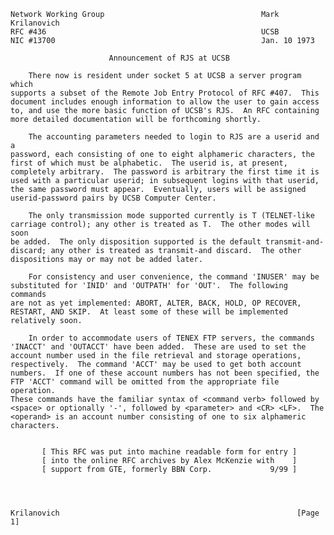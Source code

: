     Network Working Group                                   Mark Krilanovich
    RFC #436                                                UCSB
    NIC #13700                                              Jan. 10 1973

                          Announcement of RJS at UCSB

        There now is resident under socket 5 at UCSB a server program which
    supports a subset of the Remote Job Entry Protocol of RFC #407.  This
    document includes enough information to allow the user to gain access
    to, and use the more basic function of UCSB's RJS.  An RFC containing
    more detailed documentation will be forthcoming shortly.

        The accounting parameters needed to login to RJS are a userid and a
    password, each consisting of one to eight alphameric characters, the
    first of which must be alphabetic.  The userid is, at present,
    completely arbitrary.  The password is arbitrary the first time it is
    used with a particular userid; in subsequent logins with that userid,
    the same password must appear.  Eventually, users will be assigned
    userid-password pairs by UCSB Computer Center.

        The only transmission mode supported currently is T (TELNET-like
    carriage control); any other is treated as T.  The other modes will soon
    be added.  The only disposition supported is the default transmit-and-
    discard; any other is treated as transmit-and discard.  The other
    dispositions may or may not be added later.

        For consistency and user convenience, the command 'INUSER' may be
    substituted for 'INID' and 'OUTPATH' for 'OUT'.  The following commands
    are not as yet implemented: ABORT, ALTER, BACK, HOLD, OP RECOVER,
    RESTART, AND SKIP.  At least some of these will be implemented
    relatively soon.

        In order to accommodate users of TENEX FTP servers, the commands
    'INACCT' and 'OUTACCT' have been added.  These are used to set the
    account number used in the file retrieval and storage operations,
    respectively.  The command 'ACCT' may be used to get both account
    numbers.  If one of these account numbers has not been specified, the
    FTP 'ACCT' command will be omitted from the appropriate file operation.
    These commands have the familiar syntax of <command verb> followed by
    <space> or optionally '-', followed by <parameter> and <CR> <LF>.  The
    <operand> is an account number consisting of one to six alphameric
    characters.


           [ This RFC was put into machine readable form for entry ]
           [ into the online RFC archives by Alex McKenzie with    ]
           [ support from GTE, formerly BBN Corp.             9/99 ]




    Krilanovich                                                     [Page 1]
